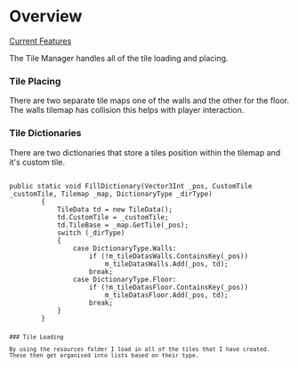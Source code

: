 # Overview

[Current Features](./Features.md) 

The Tile Manager handles all of the tile loading and placing.

### Tile Placing

There are two separate tile maps one of the walls and the other for the floor.
The walls tilemap has collision this helps with player interaction.

### Tile Dictionaries

There are two dictionaries that store a tiles position within the tilemap
and it's custom tile.
<pre><code>
public static void FillDictionary(Vector3Int _pos, CustomTile _customTile, Tilemap _map, DictionaryType _dirType)
        {
            TileData td = new TileData();
            td.CustomTile = _customTile;
            td.TileBase = _map.GetTile(_pos);
            switch (_dirType)
            {
                case DictionaryType.Walls:
                    if (!m_tileDatasWalls.ContainsKey(_pos))
                        m_tileDatasWalls.Add(_pos, td);
                    break;
                case DictionaryType.Floor:
                    if (!m_tileDatasFloor.ContainsKey(_pos))
                        m_tileDatasFloor.Add(_pos, td);
                    break;
            }
        }
<code><pre>

### Tile Loading

By using the resources folder I load in all of the tiles that I have created.
These then get organised into lists based on their type.


